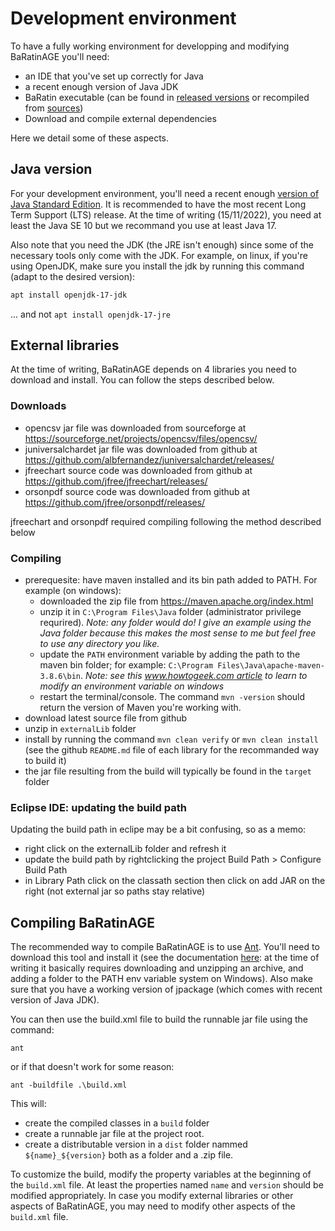 # Development environment

To have a fully working environment for developping and modifying BaRatinAGE you'll need:
- an IDE that you've set up correctly for Java
- a recent enough version of Java JDK
- BaRatin executable (can be found in [released versions](https://github.com/BaRatin-tools/BaRatinAGE/releases) or recompiled from [sources](https://github.com/BaRatin-tools/BaRatin))
- Download and compile external dependencies

Here we detail some of these aspects.

## Java version

For your development environment, you'll need a recent enough [version of Java Standard Edition](https://en.wikipedia.org/wiki/Java_version_history).
It is recommended to have the most recent Long Term Support (LTS) release.
At the time of writing (15/11/2022), you need at least the Java SE 10 but we recommand you use at least Java 17.

Also note that you need the JDK (the JRE isn't enough) since some of the necessary tools only come with the JDK.
For example, on linux, if you're using OpenJDK, make sure you install the jdk by running this command (adapt to the desired version):
```sh
apt install openjdk-17-jdk 
```
... and not `apt install openjdk-17-jre`

## External libraries

At the time of writing, BaRatinAGE depends on 4 libraries you need to download and install.
You can follow the steps described below. 

### Downloads

- opencsv jar file was downloaded from sourceforge at https://sourceforge.net/projects/opencsv/files/opencsv/
- juniversalchardet jar file was downloaded from github at https://github.com/albfernandez/juniversalchardet/releases/
- jfreechart source code was downloaded from github at https://github.com/jfree/jfreechart/releases/
- orsonpdf source code was downloaded from github at https://github.com/jfree/orsonpdf/releases/

jfreechart and orsonpdf required compiling following the method described below
 
### Compiling

- prerequesite: have maven installed and its bin path added to PATH. For example (on windows):
   - downloaded the zip file from https://maven.apache.org/index.html
   - unzip it in `C:\Program Files\Java` folder (administrator privilege requrired). _Note: any folder would do! I give an example using the Java folder because this makes the most sense to me but feel free to use any directory you like._
   - update the `PATH` environment variable by adding the path to the maven bin folder; for example: `C:\Program Files\Java\apache-maven-3.8.6\bin`. _Note: see this [www.howtogeek.com article](https://www.howtogeek.com/787217/how-to-edit-environment-variables-on-windows-10-or-11/) to learn to modify an environment variable on windows_
   - restart the terminal/console. The command `mvn -version` should return the version of Maven you're working with.
- download latest source file from github
- unzip in `externalLib` folder
- install by running the command `mvn clean verify` or `mvn clean install` (see the github `README.md` file of each library for the recommanded way to build it)
- the jar file resulting from the build will typically be found in the `target` folder
 
 
### Eclipse IDE: updating the build path
Updating the build path in eclipe may be a bit confusing, so as a memo:
- right click on the externalLib folder and refresh it
- update the build path by rightclicking the project Build Path > Configure Build Path
- in Library Path click on the classath section then click on add JAR on the right (not external jar so paths stay relative)


## Compiling BaRatinAGE

The recommended way to compile BaRatinAGE is to use [Ant](https://ant.apache.org/).
You'll need to download this tool and install it (see the documentation [here](https://ant.apache.org/manual/index.html): at the time of writing it basically requires downloading and unzipping an archive, and adding a folder to the PATH env variable system on Windows).
Also make sure that you have a working version of jpackage (which comes with recent version of Java JDK).

You can then use the build.xml file to build the runnable jar file using the command:

```shell
ant
```

or if that doesn't work for some reason:

```shell
ant -buildfile .\build.xml
```

This will:
- create the compiled classes in a `build` folder
- create a runnable jar file at the project root.
- create a distributable version in a `dist` folder nammed `${name}_${version}` both as a folder and a .zip file.

To customize the build, modify the property variables at the beginning of the `build.xml` file.
At least the properties named `name` and `version` should be modified appropriately.
In case you modify external libraries or other aspects of BaRatinAGE, you may need to modify other aspects of the `build.xml` file.

